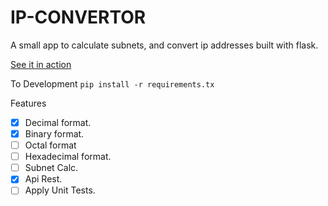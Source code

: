 # IP-CONVERTOR
A small app to calculate subnets, and convert ip addresses built with flask.

[See it in action](https://ipconvertor.com)

To Development
```pip install -r requirements.tx```

Features
- [x] Decimal format.
- [x] Binary format.
- [ ] Octal format
- [ ] Hexadecimal format.
- [ ] Subnet Calc.
- [x] Api Rest.
- [ ] Apply Unit Tests.
